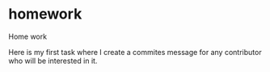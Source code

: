# homework
Home work

Here is my first task where I create a commites message for any contributor who will be interested in it.
